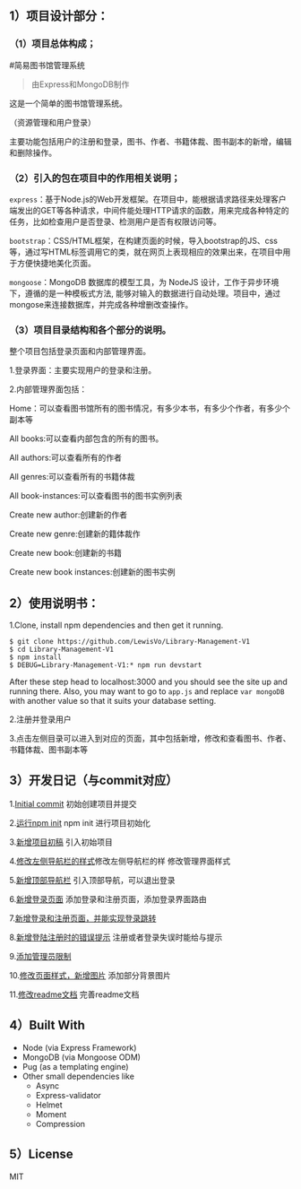 ## 1）项目设计部分：

### （1）项目总体构成；

#简易图书馆管理系统

> 由Express和MongoDB制作

这是一个简单的图书馆管理系统。

（资源管理和用户登录）

主要功能包括用户的注册和登录，图书、作者、书籍体裁、图书副本的新增，编辑和删除操作。

### （2）引入的包在项目中的作用相关说明；

`express`：基于Node.js的Web开发框架。在项目中，能根据请求路径来处理客户端发出的GET等各种请求，中间件能处理HTTP请求的函数，用来完成各种特定的任务，比如检查用户是否登录、检测用户是否有权限访问等。

`bootstrap`：CSS/HTML框架，在构建页面的时候，导入bootstrap的JS、css等，通过写HTML标签调用它的类，就在网页上表现相应的效果出来，在项目中用于方便快捷地美化页面。

`mongoose`：MongoDB 数据库的模型工具，为 NodeJS 设计，工作于异步环境下，遵循的是一种模板式方法, 能够对输入的数据进行自动处理。项目中，通过mongose来连接数据库，并完成各种增删改查操作。

### （3）项目目录结构和各个部分的说明。

整个项目包括登录页面和内部管理界面。

1.登录界面：主要实现用户的登录和注册。

2.内部管理界面包括：

Home：可以查看图书馆所有的图书情况，有多少本书，有多少个作者，有多少个副本等

All books:可以查看内部包含的所有的图书。

All authors:可以查看所有的作者

All genres:可以查看所有的书籍体裁

All book-instances:可以查看图书的图书实例列表

Create new author:创建新的作者

Create new genre:创建新的籍体裁作

Create new book:创建新的书籍

Create new book instances:创建新的图书实例


## 2）使用说明书：

1.Clone, install npm dependencies and then get it running.

```shell
$ git clone https://github.com/LewisVo/Library-Management-V1  
$ cd Library-Management-V1
$ npm install 
$ DEBUG=Library-Management-V1:* npm run devstart
```

After these step head to localhost:3000 and you should see the site up and running there.
Also, you may want to go to `app.js` and replace `var mongoDB` with another value so that it suits your database setting.

2.注册并登录用户

3.点击左侧目录可以进入到对应的页面，其中包括新增，修改和查看图书、作者、书籍体裁、图书副本等

## 3）开发日记（与commit对应）

1.[Initial commit](https://github.com/Kezaio/assignmentProject/commit/044d2a31748688ff17f062bb27822df6afad412d)   初始创建项目并提交

2.[运行npm init](https://github.com/Kezaio/assignmentProject/commit/53e868e3156c5421287183e63377e6cb8348af86)  npm init 进行项目初始化

3.[新增项目初稿](https://github.com/Kezaio/assignmentProject/commit/4a6c163dc83e34b98337488f2f742c1d557701b2)  引入初始项目

4.[修改左侧导航栏的样式](https://github.com/Kezaio/assignmentProject/commit/d895963900b83118eaa4a7c20a35ef8514a67d33)修改左侧导航栏的样  修改管理界面样式

5.[新增顶部导航栏](https://github.com/Kezaio/assignmentProject/commit/0fcadb1c309a395d977ef3018e272840904dab38)   引入顶部导航，可以退出登录

6.[新增登录页面](https://github.com/Kezaio/assignmentProject/commit/5ac8ed0f4bbf0d41b7ca28c538279fafd244fdba)    添加登录和注册页面，添加登录界面路由

7.[新增登录和注册页面，并能实现登录跳转](https://github.com/Kezaio/assignmentProject/commit/15db61ad1398bfc717b1300034b77dbc825364c0) 

8.[新增登陆注册时的错误提示](https://github.com/Kezaio/assignmentProject/commit/7f6471d55aa4b790538baafbe65a5986fae1d5d3)   注册或者登录失误时能给与提示

9.[添加管理员限制](https://github.com/Kezaio/assignmentProject/commit/c8db66f5a451d11e8744ef10b27c7226fa245f3b)  

10.[修改页面样式，新增图片](https://github.com/Kezaio/assignmentProject/commit/ae6ff8ff0eff6dfc6b72d8fe65edc5448507b200)  添加部分背景图片

11.[修改readme文档](https://github.com/Kezaio/assignmentProject/commit/ecfeaf8eb70688a78bc27d3a2bcfa24998205980) 完善readme文档


## 4）Built With

* Node (via Express Framework)
* MongoDB (via Mongoose ODM)
* Pug (as a templating engine)
* Other small dependencies like
  - Async
  - Express-validator
  - Helmet
  - Moment
  - Compression

## 5）License

MIT
